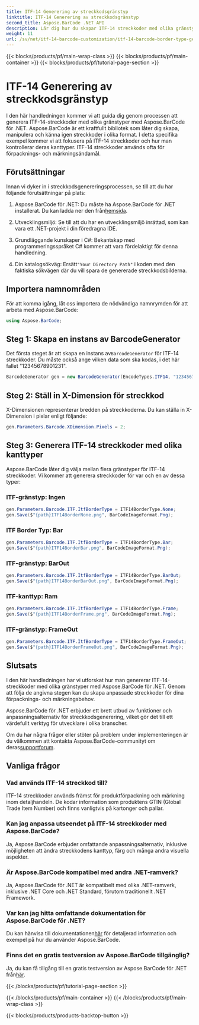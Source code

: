 ```yaml
---
title: ITF-14 Generering av streckkodsgränstyp
linktitle: ITF-14 Generering av streckkodsgränstyp
second_title: Aspose.BarCode .NET API
description: Lär dig hur du skapar ITF-14 streckkoder med olika gränstyper med Aspose.BarCode för .NET. Anpassa din förpackning och märkning med lätthet.
weight: 11
url: /sv/net/itf-14-barcode-customization/itf-14-barcode-border-type-generation/
---
```


{{< blocks/products/pf/main-wrap-class >}}
{{< blocks/products/pf/main-container >}}
{{< blocks/products/pf/tutorial-page-section >}}

# ITF-14 Generering av streckkodsgränstyp


I den här handledningen kommer vi att guida dig genom processen att generera ITF-14-streckkoder med olika gränstyper med Aspose.BarCode för .NET. Aspose.BarCode är ett kraftfullt bibliotek som låter dig skapa, manipulera och känna igen streckkoder i olika format. I detta specifika exempel kommer vi att fokusera på ITF-14 streckkoder och hur man kontrollerar deras kanttyper. ITF-14 streckkoder används ofta för förpacknings- och märkningsändamål.

## Förutsättningar

Innan vi dyker in i streckkodsgenereringsprocessen, se till att du har följande förutsättningar på plats:

1.  Aspose.BarCode för .NET: Du måste ha Aspose.BarCode för .NET installerat. Du kan ladda ner den från[hemsida](https://releases.aspose.com/barcode/net/).

2. Utvecklingsmiljö: Se till att du har en utvecklingsmiljö inrättad, som kan vara ett .NET-projekt i din föredragna IDE.

3. Grundläggande kunskaper i C#: Bekantskap med programmeringsspråket C# kommer att vara fördelaktigt för denna handledning.

4.  Din katalogsökväg: Ersätt`"Your Directory Path"` i koden med den faktiska sökvägen där du vill spara de genererade streckkodsbilderna.

## Importera namnområden

För att komma igång, låt oss importera de nödvändiga namnrymden för att arbeta med Aspose.BarCode:

```csharp
using Aspose.BarCode;
```

## Steg 1: Skapa en instans av BarcodeGenerator

 Det första steget är att skapa en instans av`BarcodeGenerator` för ITF-14 streckkoder. Du måste också ange vilken data som ska kodas, i det här fallet "12345678901231".

```csharp
BarcodeGenerator gen = new BarcodeGenerator(EncodeTypes.ITF14, "12345678901231");
```

## Steg 2: Ställ in X-Dimension för streckkod

X-Dimensionen representerar bredden på streckkoderna. Du kan ställa in X-Dimension i pixlar enligt följande:

```csharp
gen.Parameters.Barcode.XDimension.Pixels = 2;
```

## Steg 3: Generera ITF-14 streckkoder med olika kanttyper

Aspose.BarCode låter dig välja mellan flera gränstyper för ITF-14 streckkoder. Vi kommer att generera streckkoder för var och en av dessa typer:

### ITF-gränstyp: Ingen

```csharp
gen.Parameters.Barcode.ITF.ItfBorderType = ITF14BorderType.None;
gen.Save($"{path}ITF14BorderNone.png", BarCodeImageFormat.Png);
```

### ITF Border Typ: Bar

```csharp
gen.Parameters.Barcode.ITF.ItfBorderType = ITF14BorderType.Bar;
gen.Save($"{path}ITF14BorderBar.png", BarCodeImageFormat.Png);
```

### ITF-gränstyp: BarOut

```csharp
gen.Parameters.Barcode.ITF.ItfBorderType = ITF14BorderType.BarOut;
gen.Save($"{path}ITF14BorderBarOut.png", BarCodeImageFormat.Png);
```

### ITF-kanttyp: Ram

```csharp
gen.Parameters.Barcode.ITF.ItfBorderType = ITF14BorderType.Frame;
gen.Save($"{path}ITF14BorderFrame.png", BarCodeImageFormat.Png);
```

### ITF-gränstyp: FrameOut

```csharp
gen.Parameters.Barcode.ITF.ItfBorderType = ITF14BorderType.FrameOut;
gen.Save($"{path}ITF14BorderFrameOut.png", BarCodeImageFormat.Png);
```

## Slutsats

I den här handledningen har vi utforskat hur man genererar ITF-14-streckkoder med olika gränstyper med Aspose.BarCode för .NET. Genom att följa de angivna stegen kan du skapa anpassade streckkoder för dina förpacknings- och märkningsbehov.

Aspose.BarCode för .NET erbjuder ett brett utbud av funktioner och anpassningsalternativ för streckkodsgenerering, vilket gör det till ett värdefullt verktyg för utvecklare i olika branscher.

 Om du har några frågor eller stöter på problem under implementeringen är du välkommen att kontakta Aspose.BarCode-communityt om deras[supportforum](https://forum.aspose.com/c/barcode/13).

## Vanliga frågor

### Vad används ITF-14 streckkod till?
ITF-14 streckkoder används främst för produktförpackning och märkning inom detaljhandeln. De kodar information som produktens GTIN (Global Trade Item Number) och finns vanligtvis på kartonger och pallar.

### Kan jag anpassa utseendet på ITF-14 streckkoder med Aspose.BarCode?
Ja, Aspose.BarCode erbjuder omfattande anpassningsalternativ, inklusive möjligheten att ändra streckkodens kanttyp, färg och många andra visuella aspekter.

### Är Aspose.BarCode kompatibel med andra .NET-ramverk?
Ja, Aspose.BarCode för .NET är kompatibelt med olika .NET-ramverk, inklusive .NET Core och .NET Standard, förutom traditionellt .NET Framework.

### Var kan jag hitta omfattande dokumentation för Aspose.BarCode för .NET?
 Du kan hänvisa till dokumentationen[här](https://reference.aspose.com/barcode/net/) för detaljerad information och exempel på hur du använder Aspose.BarCode.

### Finns det en gratis testversion av Aspose.BarCode tillgänglig?
Ja, du kan få tillgång till en gratis testversion av Aspose.BarCode för .NET från[här](https://releases.aspose.com/).

{{< /blocks/products/pf/tutorial-page-section >}}

{{< /blocks/products/pf/main-container >}}
{{< /blocks/products/pf/main-wrap-class >}}

{{< blocks/products/products-backtop-button >}}
